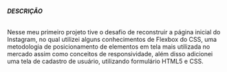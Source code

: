 ###### **DESCRIÇÃO** 

Nesse meu primeiro projeto tive o desafio de reconstruir a página inicial  do Instagram, no qual utilizei alguns conhecimentos de Flexbox do CSS, uma metodologia de posicionamento de elementos em tela mais utilizada no mercado assim como conceitos de responsividade, além disso adicionei uma tela de cadastro de usuário, utilizando formulário HTML5 e CSS.


